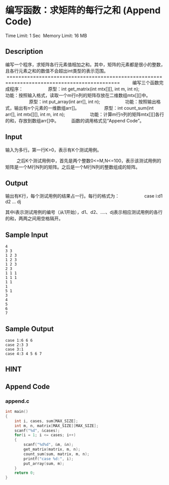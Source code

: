 # 编写函数：求矩阵的每行之和 (Append Code)
Time Limit: 1 Sec  Memory Limit: 16 MB


## Description

编写一个程序，求矩阵各行元素值相加之和。其中，矩阵的元素都是很小的整数，且各行元素之和的数值不会超出int类型的表示范围。
 ============================================================================================
         编写三个函数完成程序：
                   原型：int get_matrix(int mtx[][], int m, int n);
                   功能：按照输入格式，读取一个m行n列的矩阵存放在二维数组mtx[][]中。
                   原型：int put_array(int arr[], int n);
                   功能：按照输出格式，输出有n个元素的一维数组arr[]。
                   原型：int count_sum(int arr[], int mtx[][], int m, int n);
                   功能：计算m行n列的矩阵mtx[][]各行的和，存放到数组arr[]中。
         函数的调用格式见“Append Code”。



## Input
输入为多行。第一行K>0，表示有K个测试用例。

         之后K个测试用例中，首先是两个整数0<=M,N<=100，表示该测试用例的矩阵是一个M行N列的矩阵。之后是一个M行N列的整数组成的矩阵。


## Output
输出有K行，每个测试用例的结果占一行。每行的格式为：
                   case i:d1 d2 ... dj

其中i表示测试用例的编号（从1开始），d1、d2、....、dj表示相应测试用例的各行的和，两两之间用空格隔开。


## Sample Input
```
4
3 3
1 2 3
1 2 3
1 2 3
2 3
1 1 1
1 1 1
1 1
1
5 1
3
4
5
6
7

```
## Sample Output
```
case 1:6 6 6
case 2:3 3
case 3:1
case 4:3 4 5 6 7

```

## HINT


## Append Code
### append.c
```c
int main()
{
    int i, cases, sum[MAX_SIZE];
    int m, n, matrix[MAX_SIZE][MAX_SIZE];
    scanf("%d", &cases);
    for(i = 1; i <= cases; i++)
    {
        scanf("%d%d", &m, &n);
        get_matrix(matrix, m, n);
        count_sum(sum, matrix, m, n);
        printf("case %d:", i);
        put_array(sum, m);
    }
    return 0;
}
```
